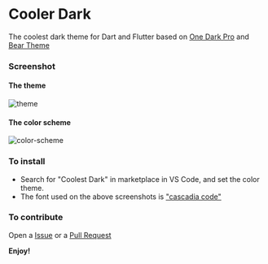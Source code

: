 # Cooler Dark
The coolest dark theme for Dart and Flutter based on [One Dark Pro](https://marketplace.visualstudio.com/items?itemName=zhuangtongfa.Material-theme) and [Bear Theme](https://marketplace.visualstudio.com/items?itemName=dahong.theme-bear)

### Screenshot

#### The theme

![theme](https://github.com/coolbeatz71/coolest-dark/raw/master/img/screenshot.png)

#### The color scheme

![color-scheme](https://github.com/coolbeatz71/coolest-dark/raw/master/img/screenshot-scheme.png)

### To install

- Search for "Coolest Dark" in marketplace in VS Code, and set the color theme.
- The font used on the above screenshots is ["cascadia code"](https://github.com/microsoft/cascadia-code/releases)


### To contribute

Open a [Issue](https://github.com/coolbeatz71/coolest-dark/issues) or a [Pull Request](https://github.com/coolbeatz71/coolest-dark)

**Enjoy!**

